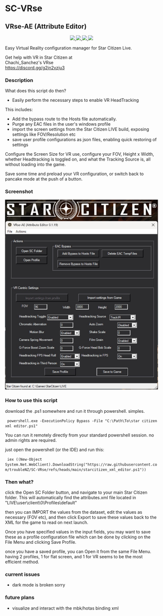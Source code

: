 # SC-VRse
## VRse-AE (Attribute Editor)
<p align="center">
  <a href="https://github.com/troubleNZ/SC-VRse/issues">
    <img src="https://img.shields.io/github/issues/troubleNZ/SC-VRse"/> 
  </a>
  <a href="https://github.com/troubleNZ/SC-VRse/network/members">
    <img src="https://img.shields.io/github/forks/troubleNZ/SC-VRse"/> 
  </a>  
  <a href="https://github.com/troubleNZ/SC-VRse/stargazers">
    <img src="https://img.shields.io/github/stars/troubleNZ/SC-VRse?color=white"/> 
  </a>
  <a href="https://github.com/troubleNZ/SC-VRse/blob/main/LICENSE">
    <img src="https://img.shields.io/github/license/troubleNZ/SC-VRse?color=black"/> 
  </a>      
</p>
Easy Virtual Reality configuration manager for Star Citizen Live.

Get help with VR in Star Citizen at  
Chachi_Sanchez's VRse  
https://discord.gg/g2jn2vzju3

### Description
What does this script do then?
- Easily perform the necessary steps to enable VR HeadTracking 

This includes:
- Add the bypass route to the Hosts file automatically.
- Purge any EAC files in the user's windows profile
- import the screen settings from the Star Citizen LIVE build, exposing settings like FOV/Resolution etc
- save user profile configurations as json files, enabling quick restoring of settings

Configure the Screen Size for VR use, configure your FOV, Height x Width, whether Headtracking is toggled on, and what the Tracking Source is, all without loading into the game.

Save some time and preload your VR configuration, or switch back to pancake mode at the push of a button.


### Screenshot
![](https://github.com/troubleNZ/SC-VRse/blob/main/screenshot-0.1.19.jpg)


### How to use this script

download the .ps1 somewhere and run it through powershell. simples.

` powershell.exe -ExecutionPolicy Bypass -File "C:\Path\To\star citizen xml editor.ps1"`

You can run it remotely directly from your standard powershell session. no admin rights are required.

just open the powershell (or the IDE) and run this:

` iex ((New-Object System.Net.WebClient).DownloadString("https://raw.githubusercontent.com/troubleNZ/SC-VRse/refs/heads/main/starcitizen_xml_editor.ps1"))`


### Then what?
click the Open SC Folder button, and navigate to your main Star Citizen folder.
This will automatically find the attributes.xml file located in "LIVE\user\client\0\Profiles\default"

then you can IMPORT the values from the dataset, edit the values as necessary (FOV etc), and then click Export to save these values back to the XML for the game to read on next launch.

Once you have specified values in the input fields, you may want to save these as a profile configuration file which can be done by clicking on the File Menu and clicking Save Profile.

once you have a saved profile, you can Open it from the same File Menu. having 2 profiles, 1 for flat screen, and 1 for VR seems to be the most efficient method.


### current issues

- dark mode is broken sorry

### future plans
- visualize and interact with the mbk/hotas binding xml




